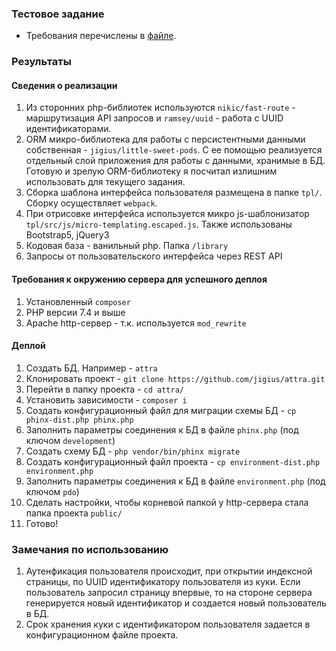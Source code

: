 ### Тестовое задание
 - Требования перечислены в [файле](tz.docx).

### Результаты

#### Сведения о реализации
1. Из сторонних php-библиотек используются `nikic/fast-route` - маршрутизация API запросов и `ramsey/uuid` - работа с UUID идентификаторами.
2. ORM микро-библиотека для работы с персистентными данными собственная - `jigius/little-sweet-pods`. С ее помощью реализуется отдельный слой приложения для работы с данными, хранимые в БД. Готовую и зрелую ORM-библиотеку я посчитал излишним использовать для текущего задания. 
3. Сборка шаблона интерфейса пользователя размещена в папке `tpl/`. Сборку осуществляет `webpack`.
4. При отрисовке интерфейса используется микро js-шаблонизатор `tpl/src/js/micro-templating.escaped.js`. Также использованы Bootstrap5, jQuery3
5. Кодовая база - ванильный php. Папка `/library`
6. Запросы от пользовательского интерфейса через REST API

#### Требования к окружению сервера для успешного деплоя
1. Установленный `composer`
2. PHP версии 7.4 и выше
3. Apache http-сервер - т.к. используется `mod_rewrite` 

#### Деплой

1. Создать БД. Например - `attra`
2. Клонировать проект - `git clone https://github.com/jigius/attra.git`
3. Перейти в папку проекта - `cd attra/`
4. Установить зависимости - `composer i`
5. Создать конфигурационный файл для миграции схемы БД - `cp phinx-dist.php phinx.php`
6. Заполнить параметры соединения к БД в файле `phinx.php` (под ключом `development`)
7. Создать схему БД - `php vendor/bin/phinx migrate`
8. Создать конфигурационный файл проекта - `cp environment-dist.php environment.php`
9. Заполнить параметры соединения к БД в файле `environment.php` (под ключом `pdo`)
10. Сделать настройки, чтобы корневой папкой у http-сервера стала папка проекта `public/`
11. Готово!

### Замечания по использованию
1. Аутенфикация пользователя происходит, при открытии индексной страницы, по UUID идентификатору пользователя из куки. 
Если пользователь запросил страницу впервые, то на стороне сервера генерируется новый идентификатор и создается новый пользователь в БД.
2. Срок хранения куки с идентификатором пользователя задается в конфигурационном файле проекта.  
